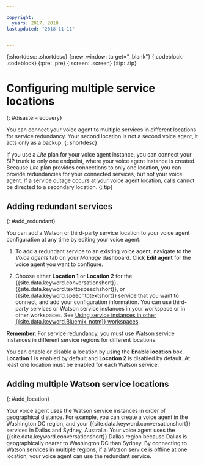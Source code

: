 ```yaml
---

copyright:
  years: 2017, 2018
lastupdated: "2018-11-11"


---
```


{:shortdesc: .shortdesc}
{:new_window: target="_blank"}
{:codeblock: .codeblock}
{:pre: .pre}
{:screen: .screen}
{:tip: .tip}


# Configuring multiple service locations
{: #disaster-recovery}

You can connect your voice agent to multiple services in different locations for service redundancy. Your second location is not a second voice agent, it acts only as a backup.
{: shortdesc}

If you use a _Lite_ plan for your voice agent instance, you can connect your SIP trunk to only one endpoint, where your voice agent instance is created. Because _Lite_ plan provides connections to only one location, you can provide redundancies for your connected services, but not your voice agent. If a service outage occurs at your voice agent location, calls cannot be directed to a secondary location.
{: tip}

## Adding redundant services
{: #add_redundant}

You can add a Watson or third-party service location to your voice agent configuration at any time by editing your voice agent.

1. To add a redundant service to an existing voice agent, navigate to the _Voice agents_ tab on your _Manage_ dashboard. Click **Edit agent** for the voice agent you want to configure.

1. Choose either **Location 1** or **Location 2** for the {{site.data.keyword.conversationshort}}, {{site.data.keyword.texttospeechshort}}, or {{site.data.keyword.speechtotextshort}} service that you want to connect, and add your configuration information. You can use third-party services or Watson service instances in your workspace or in other workspaces. See [Using service instances in other {{site.data.keyword.Bluemix_notm}} workspaces](managing_other.html).

**Remember**: For service redundancy, you must use Watson service instances in different service regions for different locations.

You can enable or disable a location by using the **Enable location** box. **Location 1** is enabled by default and **Location 2** is disabled by default. At least one location must be enabled for each Watson service.

## Adding multiple Watson service locations
{: #add_location}

Your voice agent uses the Watson service instances in order of geographical distance. For example, you can create a voice agent in the Washington DC region, and your {{site.data.keyword.conversationshort}} services in Dallas and Sydney, Australia. Your voice agent uses the {{site.data.keyword.conversationshort}} Dallas region because Dallas is geographically nearer to Washington DC than Sydney. By connecting to Watson services in multiple regions, if a Watson service is offline at one location, your voice agent can use the redundant service.
